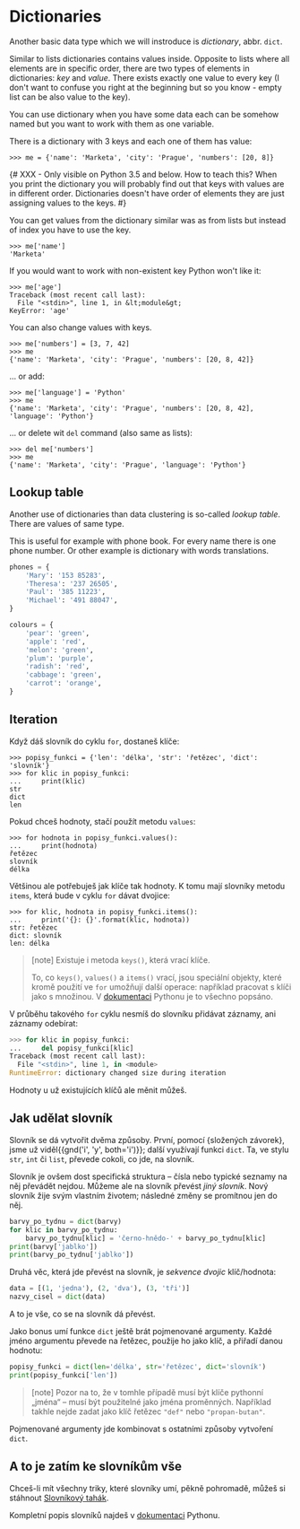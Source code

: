 # Dictionaries

Another basic data type which we will instroduce is
*dictionary*, abbr. `dict`.

Similar to lists dictionaries contains values inside.
Opposite to lists where all elements are in specific order, there are two types
of elements in dictionaries: *key* and *value*. There exists
exactly one value to every key (I don't want to confuse you right at the beginning
but so you know - empty list can be also value to the key).

You can use dictionary when you have some data each can be somehow named but you want 
to work with them as one variable.

There is a dictionary with 3 keys and each one of them has value:

```pycon
>>> me = {'name': 'Marketa', 'city': 'Prague', 'numbers': [20, 8]}
```

{# XXX - Only visible on Python 3.5 and below. How to teach this?
When you print the dictionary you will probably find out
that keys with values are in different order.
Dictionaries doesn't have order of elements they are just 
assigning values to the keys.
#}

You can get values from the dictionary similar was as
from lists but instead of index you have to use the key. 

```pycon
>>> me['name']
'Marketa'
```

If you would want to work with non-existent key Python won't like it:

```pycon
>>> me['age']
Traceback (most recent call last):
  File "<stdin>", line 1, in &lt;module&gt;
KeyError: 'age'
```

You can also change values with keys.

```pycon
>>> me['numbers'] = [3, 7, 42]
>>> me
{'name': 'Marketa', 'city': 'Prague', 'numbers': [20, 8, 42]}
```

... or add:

```pycon
>>> me['language'] = 'Python'
>>> me
{'name': 'Marketa', 'city': 'Prague', 'numbers': [20, 8, 42], 'language': 'Python'}
```

... or delete wit `del` command (also same as lists):

```pycon
>>> del me['numbers']
>>> me
{'name': 'Marketa', 'city': 'Prague', 'language': 'Python'}
```

## Lookup table

Another use of dictionaries than data clustering is
so-called *lookup table*.
There are values of same type.

This is useful for example with phone book.
For every name there is one phone number.
Or other example is dictionary with words translations.


```python
phones = {
    'Mary': '153 85283',
    'Theresa': '237 26505',
    'Paul': '385 11223',
    'Michael': '491 88047',
}

colours = {
    'pear': 'green',
    'apple': 'red',
    'melon': 'green',
    'plum': 'purple',
    'radish': 'red',
    'cabbage': 'green',
    'carrot': 'orange',
}
```

## Iteration

Když dáš slovník do cyklu `for`, dostaneš klíče:

```pycon
>>> popisy_funkci = {'len': 'délka', 'str': 'řetězec', 'dict': 'slovník'}
>>> for klic in popisy_funkci:
...     print(klic)
str
dict
len
```

Pokud chceš hodnoty, stačí použít metodu `values`:

```pycon
>>> for hodnota in popisy_funkci.values():
...     print(hodnota)
řetězec
slovník
délka
```

Většinou ale potřebuješ jak klíče tak hodnoty.
K tomu mají slovníky metodu `items`,
která bude v cyklu `for` dávat dvojice:

```pycon
>>> for klic, hodnota in popisy_funkci.items():
...     print('{}: {}'.format(klic, hodnota))
str: řetězec
dict: slovník
len: délka
```

> [note]
> Existuje i metoda `keys()`, která vrací klíče.
>
> To, co `keys()`, `values()` a `items()` vrací, jsou speciální objekty,
> které kromě použití ve `for` umožňují další
> operace: například pracovat s klíči jako s množinou.
> V [dokumentaci](https://docs.python.org/3.0/library/stdtypes.html#dictionary-view-objects)
> Pythonu je to všechno popsáno.

V průběhu takového `for` cyklu nesmíš
do slovníku přidávat záznamy, ani záznamy odebírat:

```python
>>> for klic in popisy_funkci:
...     del popisy_funkci[klic]
Traceback (most recent call last):
  File "<stdin>", line 1, in <module>
RuntimeError: dictionary changed size during iteration
```

Hodnoty u už existujících klíčů ale měnit můžeš.


## Jak udělat slovník

Slovník se dá vytvořit dvěma způsoby.
První, pomocí {složených závorek}, jsme už viděl{{gnd('i', 'y', both='i')}};
další využívají funkci `dict`.
Ta, ve stylu `str`, `int` či `list`, převede cokoli, co jde, na slovník.

Slovník je ovšem dost specifická struktura –
čísla nebo typické seznamy na něj převádět nejdou.
Můžeme ale na slovník převést *jiný slovník*.
Nový slovník žije svým vlastním životem;
následné změny se promítnou jen do něj.

```python
barvy_po_tydnu = dict(barvy)
for klic in barvy_po_tydnu:
    barvy_po_tydnu[klic] = 'černo-hnědo-' + barvy_po_tydnu[klic]
print(barvy['jablko'])
print(barvy_po_tydnu['jablko'])
```

Druhá věc, která jde převést na slovník, je
*sekvence dvojic* klíč/hodnota:

```python
data = [(1, 'jedna'), (2, 'dva'), (3, 'tři')]
nazvy_cisel = dict(data)
```

A to je vše, co se na slovník dá převést.

Jako bonus umí funkce `dict` ještě
brát pojmenované argumenty.
Každé jméno argumentu převede na řetězec,
použije ho jako klíč, a přiřadí danou hodnotu:

```python
popisy_funkci = dict(len='délka', str='řetězec', dict='slovník')
print(popisy_funkci['len'])
```

> [note]
> Pozor na to, že v tomhle případě musí být klíče
> pythonní „jména“ – musí být použitelné jako jména proměnných.
> Například takhle nejde zadat jako klíč řetězec
> `"def"` nebo `"propan-butan"`.

Pojmenované argumenty jde kombinovat s ostatními
způsoby vytvoření `dict`.


## A to je zatím ke slovníkům vše

Chceš-li mít všechny triky, které  slovníky umí,
pěkně pohromadě, můžeš si stáhnout
[Slovníkový tahák](https://pyvec.github.io/cheatsheets/dicts/dicts-cs.pdf).

Kompletní popis slovníků najdeš
v [dokumentaci](https://docs.python.org/3.0/library/stdtypes.html#mapping-types-dict)
Pythonu.
